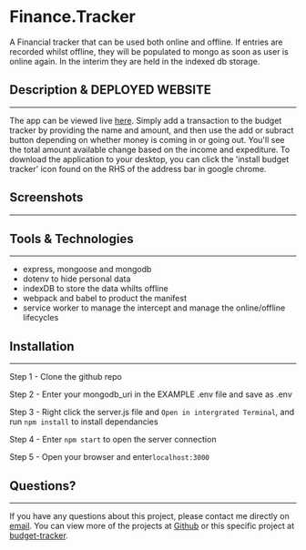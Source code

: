 # Finance.Tracker
A Financial tracker that can be used both online and offline. If entries are recorded whilst offline, they will be populated to mongo as soon as user is online again. In the interim they are held in the indexed db storage.

## Description & DEPLOYED WEBSITE
---
The app can be viewed live [here](https://gentle-river-25155/).
Simply add a transaction to the budget tracker by providing the name and amount, and then use the add or subract button depending on whether money is coming in or going out. You'll see the total amount available change based on the income and expediture. To download the application to your desktop, you can click the 'install budget tracker' icon found on the RHS of the address bar in google chrome.

## Screenshots
---

## Tools & Technologies
---
  - express, mongoose and mongodb
  - dotenv to hide personal data
  - indexDB to store the data whilts offline 
  - webpack and babel to product the manifest 
  - service worker to manage the intercept and manage the online/offline lifecycles

## Installation 
---
Step 1 - Clone the github repo

Step 2 - Enter your mongodb_uri in the EXAMPLE .env file and save as .env

Step 3 - Right click the server.js file and `Open in intergrated Terminal`, and run `npm install` to install dependancies

Step 4 - Enter `npm start` to open the server connection

Step 5 - Open your browser and enter`localhost:3000`

## Questions?
---
If you have any questions about this project, please contact me directly on [email](mailto:codyktestakis@gmail.com). You can view more of the projects at [Github](https://github.com/Cktestakis) or this specific project at [budget-tracker](https://github.com/Cktestakis/Finance.Tracker/).
